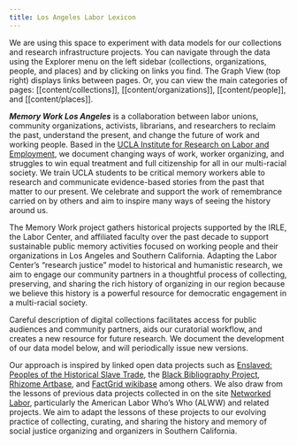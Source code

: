 ```yaml
---
title: Los Angeles Labor Lexicon
---
```


We are using this space to experiment with data models for our collections and research infrastructure projects. You can navigate through the data using the Explorer menu on the left sidebar (collections, organizations, people, and places) and by clicking on links you find. The Graph View (top right) displays links between pages. Or, you can view the main categories of pages: [[content/collections]], [[content/organizations]], [[content/people]], and [[content/places]].

***Memory Work Los Angeles*** is a collaboration between labor unions, community organizations, activists, librarians, and researchers to reclaim the past, understand the present, and change the future of work and working people. Based in the [UCLA Institute for Research on Labor and Employment](https://irle.ucla.edu/), we document changing ways of work, worker organizing, and struggles to win equal treatment and full citizenship for all in our multi-racial society. We train UCLA students to be critical memory workers able to research and communicate evidence-based stories from the past that matter to our present. We celebrate and support the work of remembrance carried on by others and aim to inspire many ways of seeing the history around us. 

The Memory Work project gathers historical projects supported by the IRLE, the Labor Center, and affiliated faculty over the past decade to support sustainable public memory activities focused on working people and their organizations in Los Angeles and Southern California. Adapting the Labor Center’s “research justice” model to historical and humanistic research, we aim to engage our community partners in a thoughtful process of collecting, preserving, and sharing the rich history of organizing in our region because we believe this history is a powerful resource for democratic engagement in a multi-racial society.  

Careful description of digital collections facilitates access for public audiences and community partners, aids our curatorial workflow, and creates a new resource for future research. We document the development of our data model below, and will periodically issue new versions. 

Our approach is inspired by linked open data projects such as [Enslaved: Peoples of the Historical Slave Trade](https://docs.enslaved.org/), the [Black Bibliography Project](https://blackbibliog.org/about/), [Rhizome Artbase](https://artbase.rhizome.org/wiki/Main%20Page), and [FactGrid wikibase](https://database.factgrid.de/wiki/Main_Page ) among others. We also draw from the lessons of previous data projects collected in on the site [Networked Labor](https://socialjusticehistory.org/projects/networkedlabor/), particularly the American Labor Who’s Who (ALWW) and related projects. We aim to adapt the lessons of these projects to our evolving practice of collecting, curating, and sharing the history and memory of social justice organizing and organizers in Southern California.
